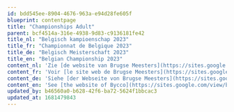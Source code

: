 ```yaml
---
id: bdd545ee-8904-4676-963a-e94d28fe605f
blueprint: contentpage
title: "Championships Adult"
parent: bcf4514a-316e-4938-9d83-c9136181fe42
title_nl: "Belgisch kampioenschap 2023"
title_fr: "Championnat de Belgique 2023"
title_de: "Belgisch Meisterschaft 2023"
title_en: "Belgian Championship 2023"
content_nl: 'Zie [de website van Brugse Meesters](https://sites.google.com/view/brugsemeestersbe).'
content_fr: 'Voir [le site web de Brugse Meesters](https://sites.google.com/view/brugsemeestersbe)'
content_de: 'Siehe [der Webseite von Brugse Meesters](https://sites.google.com/view/brugsemeestersbe)'
content_en: 'See [the website of Bycco](https://sites.google.com/view/brugsemeestersbe)'
updated_by: b46560a0-b628-42f6-ba72-5624f1bbcac3
updated_at: 1681479843
---
```

